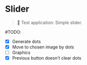# Slider

> :ledger: Test application: Simple slider.

#TODO:
- [x] Generate dots
- [x] Move to chosen image by dots
- [ ] Graphics
- [x] Previous button doesn't clear dots 